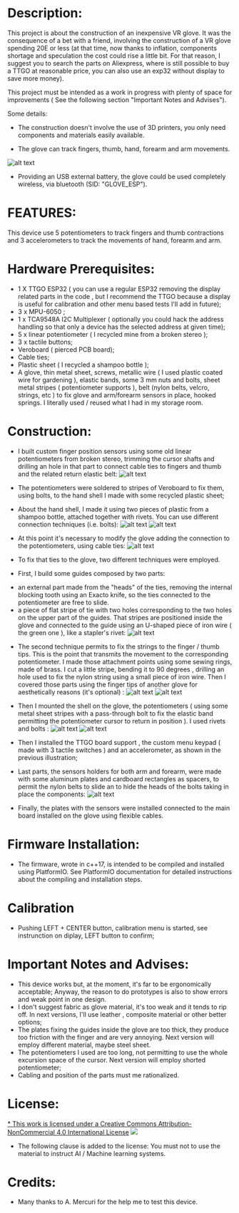 Description:
============

This project is about the construction of an inexpensive VR glove. It was the consequence of a bet with a friend,  involving the construction of a VR glove spending 20E or less (at that time, now thanks to inflation, components shortage and speculation the cost could rise a little bit. For that reason, I suggest you to search the parts on Aliexpress, where is still possible to buy a TTGO at reasonable price, you can also use an exp32 without display to save more money).

This project must be intended as a work in progress with plenty of space for improvements ( See the following section "Important Notes and Advises").

Some details:

* The construction doesn't involve the use of 3D printers, you only need components and materials easily available.

* The glove can track fingers, thumb, hand, forearm and arm movements.

![alt text](screenshoots/IMG_2620.jpg "Glove Complete")

* Providing an USB external battery, the glove could be used completely wireless, via bluetooth (SID: "GLOVE_ESP").


FEATURES:
=========

This device use 5 potentiometers to track fingers and thumb contractions and 3 accelerometers to track the movements of hand, forearm and arm.


Hardware Prerequisites:
=======================

* 1 X TTGO ESP32 ( you can use a regular ESP32 removing the display related parts in the code , but I recommend the TTGO because a display is useful for calibration and other menu based tests I'll add in future);
* 3 x MPU-6050 ;
* 1 x TCA9548A I2C Multiplexer ( optionally you could hack the address handling so that only a device has the selected address at given time);
* 5 x linear potentiometer ( I recycled mine from a broken stereo );
* 3 x tactile buttons;
* Veroboard ( pierced PCB board);
* Cable ties;
* Plastic sheet ( I recycled a shampoo bottle );
* A glove, thin metal sheet, screws, metallic wire ( I used plastic coated wire for gardening ), elastic bands, some 3 mm nuts and bolts, sheet metal stripes ( potentiometer supports ), belt (nylon belts, velcro, strings, etc ) to fix glove and arm/forearm sensors in place, hooked springs. I literally used / reused what I had in my storage room.

Construction:
=============

* I built custom finger position sensors using some old linear potentiometers from  broken stereo, trimming the cursor shafts and drilling an hole in that part to connect cable ties to fingers and thumb and the related return elastic belt:
![alt text](screenshoots/IMG_4993.jpg "Finger/Thumb Sensors")

* The potentiometers were soldered to stripes of Veroboard to fix them, using bolts, to the hand shell I made with some recycled plastic sheet;

* About the hand shell, I made it using two pieces of plastic from a shampoo bottle, attached together with rivets. You can use different connection techniques (i.e. bolts):
![alt text](screenshoots/IMG_4992.jpg "Hand Shell")
![alt text](screenshoots/IMG_4991.jpg "Hand Shell - Lateral view")

* At this point it's necessary to modify the glove adding the connection to the potentiometers, using cable ties:
![alt text](screenshoots/IMG_4990.jpg "Potentiometer connections")

* To fix that ties to the glove, two different techniques were employed. 

* First, I build some guides composed by two parts:
-  an external part made from the "heads" of the ties, removing the internal blocking tooth using an Exacto knife, so the ties connected to the potentiometer are free to slide. 
- a piece of flat stripe of tie with two holes corresponding to the two holes on the upper part of the guides. That stripes are positioned inside the glove and connected to the guide using an U-shaped piece of iron wire ( the green one ), like a stapler's rivet:
![alt text](screenshoots/IMG_4944.jpg "Potentiometer stripes guides")

* The second technique permits to fix the strings to the finger / thumb tips. This is the point that transmits the movement to the corresponding potentiometer. I made those attachment points using some sewing rings, made of brass. I cut a little stripe, bending it to 90 degrees , drilling an hole used to fix the nylon string using a small piece of iron wire. Then I covered those parts using the finger tips of another glove for aesthetically reasons (it's optional) :
![alt text](screenshoots/IMG_4945.jpg "Potentiometer stripes guides 2")
![alt text](screenshoots/IMG_4988.jpg "Potentiometer stripes guides 3")

* Then I mounted the shell on the glove, the potentiometers ( using some metal sheet stripes with a pass-through bolt to fix the elastic band permitting the potentiometer cursor to return in position ). I used rivets and bolts :
![alt text](screenshoots/camphoto_5916492.JPG "Main Parts in position")
![alt text](screenshoots/camphoto_140968890.JPG "Main Parts in position - bolts detail")

* Then I installed the TTGO board support , the custom menu keypad ( made with 3 tactile switches ) and an accelerometer, as shown in the previous illustration;

* Last parts, the sensors holders for both arm and forearm, were made with some aluminum plates and cardboard rectangles as spacers, to permit the nylon belts to slide an to hide the heads of the bolts taking in place the components:
![alt text](screenshoots/IMG_2615.jpg "Arm/Forearm support plates")

* Finally, the plates with the sensors were installed connected to the main board installed on the glove using flexible cables.


Firmware Installation:
======================

* The firmware, wrote in c++17, is intended to be compiled and installed using PlatformIO. See PlatformIO documentation for detailed instructions about the compiling and installation steps.


Calibration
===========

* Pushing LEFT + CENTER button, calibration menu is started, see instrunction on diplay, LEFT button to confirm;

Important Notes and Advises:
============================

* This device works but, at the moment, it's far to be ergonomically acceptable; Anyway, the reason to do prototypes is also to show errors and weak point in one design.
* I don't suggest fabric as glove material, it's too weak and it tends to rip off. In next versions, I'll use leather , composite material or other better options;
* The plates fixing the guides inside the glove are too thick, they produce too friction with the finger and are very annoying. Next version will employ different material, maybe steel sheet.
* The potentiometers I used are too long, not permitting to use the whole excursion space of the cursor. Next version will employ shorted potentiometer;
* Cabling and position of the parts must me rationalized. 

License:
========

[* This work is licensed under a Creative Commons Attribution-NonCommercial 4.0 International License](http://creativecommons.org/licenses/by-nc/4.0/)
[<img src="https://i.creativecommons.org/l/by-nc/4.0/88x31.png">](http://creativecommons.org/licenses/by-nc/4.0/)

* The following clause is added to the license: You must not to use the material to instruct AI / Machine learning systems.

Credits:
========

* Many thanks to A. Mercuri for the help me to test this device.
